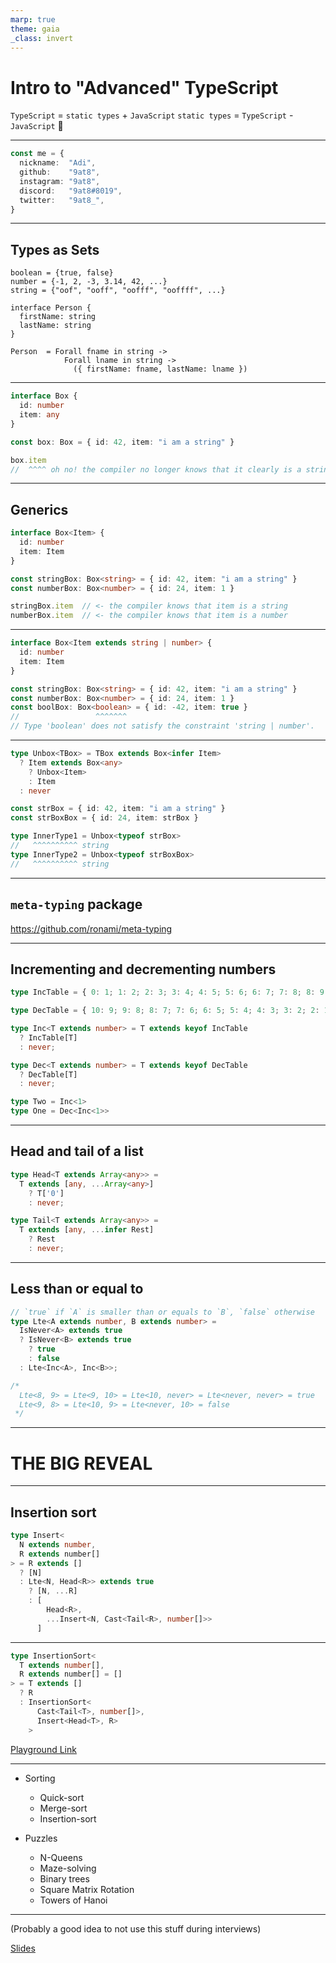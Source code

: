 ```yaml
---
marp: true
theme: gaia
_class: invert
---
```


<style>
  section {
    justify-content: start;
    align-items: start;
  }
</style>

# Intro to "Advanced" TypeScript

<!--
- Hi
- talk about TypeScript

TypeScript is a programming language that came out in 2013. Instead of compiling to bytecode, it compiles to JavaScript. It's a superset of JavaScript. It adds static typing to it.

No matter what language we work with, sometimes, we want to express certain ideas in that language, but it gets pretty hard to exactly represent those ideas. I will talking about some of these ideas that can be represented in TypeScript, but it uses techniques that you dont use everyday. This talk is inspired by an npm package that I'll reveal a bit later.
-->

`TypeScript` = `static types` + `JavaScript`
`static types` = `TypeScript` - `JavaScript` 🤔

---

<!--
- Adi
- CS program - Graduated this year in Winter 2021
- I have been using TypeScript since 2018 - 2nd year
- Hesitant to use it for the first 2-3 weeks, but I could not let it go later on
-->

```ts
const me = {
  nickname:  "Adi",
  github:    "9at8",
  instagram: "9at8",
  discord:   "9at8#8019",
  twitter:   "9at8_",
}
```

---

## Types as Sets

<!--
Let's get started off with some basic stuff.

We can think about types as sets. Each type represents a set of values.

- The set of booleans contains two values: true and false
- The set of numbers contain all integers and floats
- The set of strings is an infinite set of all valid strings
- Even custom types can be thought of like sets
-->

```
boolean = {true, false}
number = {-1, 2, -3, 3.14, 42, ...}
string = {"oof", "ooff", "oofff", "ooffff", ...}

interface Person {
  firstName: string
  lastName: string
}

Person  = Forall fname in string ->
            Forall lname in string ->
              ({ firstName: fname, lastName: lname })
```

---

<!--
Let's say we need to represent a box of items. There could be anything in this box. How can we represent that?

--

But once we put something inside a box, the compiler has no way of knowing what its type is going to be later on.
-->

  ```ts
  interface Box {
    id: number
    item: any
  }

  const box: Box = { id: 42, item: "i am a string" }

  box.item
  //  ^^^^ oh no! the compiler no longer knows that it clearly is a string!
  ```

---

## Generics

<!--
This is where generics kick in.

We can create a generic Box, which can take it an item of type Item. This is very similar to how we name function parameters.
-->

  ```ts
  interface Box<Item> {
    id: number
    item: Item
  }

  const stringBox: Box<string> = { id: 42, item: "i am a string" }
  const numberBox: Box<number> = { id: 24, item: 1 }

  stringBox.item  // <- the compiler knows that item is a string
  numberBox.item  // <- the compiler knows that item is a number
  ```

---

<!--
What if we only wanted boxes of strings and numbers? We can use the extends keyword along with a type union
-->

  ```ts
  interface Box<Item extends string | number> {
    id: number
    item: Item
  }

  const stringBox: Box<string> = { id: 42, item: "i am a string" }
  const numberBox: Box<number> = { id: 24, item: 1 }
  const boolBox: Box<boolean> = { id: -42, item: true }
  //                 ^^^^^^^
  // Type 'boolean' does not satisfy the constraint 'string | number'.
  ```

---

<!--
Lets say our boxes have more boxes inside them. We want to able to look at the type of the item in the innermost box easily. We can use the infer keyword along with recursive types for this
-->

  ```ts
  type Unbox<TBox> = TBox extends Box<infer Item>
    ? Item extends Box<any>
      ? Unbox<Item>
      : Item
    : never

  const strBox = { id: 42, item: "i am a string" }
  const strBoxBox = { id: 24, item: strBox }

  type InnerType1 = Unbox<typeof strBox>
  //   ^^^^^^^^^^ string
  type InnerType2 = Unbox<typeof strBoxBox>
  //   ^^^^^^^^^^ string
  ```

---

## `meta-typing` package

https://github.com/ronami/meta-typing

<!--
The rest of the talk will be focused on the meta-typing package. This package provides a bunch of utilities for TypeScript that can be used during compile time. All the code in the slides has been more or less directly copied from that package.
-->

---

## Incrementing and decrementing numbers

<!--
TypeScript type system does not have arithmetic in it
-->

  ```ts
  type IncTable = { 0: 1; 1: 2; 2: 3; 3: 4; 4: 5; 5: 6; 6: 7; 7: 8; 8: 9; 9: 10 };

  type DecTable = { 10: 9; 9: 8; 8: 7; 7: 6; 6: 5; 5: 4; 4: 3; 3: 2; 2: 1; 1: 0 };

  type Inc<T extends number> = T extends keyof IncTable
    ? IncTable[T]
    : never;

  type Dec<T extends number> = T extends keyof DecTable
    ? DecTable[T]
    : never;

  type Two = Inc<1>
  type One = Dec<Inc<1>>
  ```

---

## Head and tail of a list

  ```ts
  type Head<T extends Array<any>> =
    T extends [any, ...Array<any>]
      ? T['0']
      : never;

  type Tail<T extends Array<any>> =
    T extends [any, ...infer Rest]
      ? Rest
      : never;
  ```

---

## Less than or equal to

  ```ts
  // `true` if `A` is smaller than or equals to `B`, `false` otherwise
  type Lte<A extends number, B extends number> =
    IsNever<A> extends true
    ? IsNever<B> extends true
      ? true
      : false
    : Lte<Inc<A>, Inc<B>>;

  /*
    Lte<8, 9> = Lte<9, 10> = Lte<10, never> = Lte<never, never> = true
    Lte<9, 8> = Lte<10, 9> = Lte<never, 10> = false
   */
  ```

---

# THE BIG REVEAL

---

## Insertion sort

  ```ts
  type Insert<
    N extends number,
    R extends number[]
  > = R extends []
    ? [N]
    : Lte<N, Head<R>> extends true
      ? [N, ...R]
      : [
          Head<R>,
          ...Insert<N, Cast<Tail<R>, number[]>>
        ]
  ```

---

  ```ts
  type InsertionSort<
    T extends number[],
    R extends number[] = []
  > = T extends []
    ? R
    : InsertionSort<
        Cast<Tail<T>, number[]>,
        Insert<Head<T>, R>
      >
  ```

[Playground Link](https://www.typescriptlang.org/play?#code/C4TwDgpgBAkgdgYwCoEMBGAbaBeKBvKABgC4oBGAbnNICYqbSBmKx0gFirdIFYrvSAbFQGkA7FVGkAHFSmkAnFXmkyhKAF8KAKC2hIUACIRk6LFFwFVCpdNliJg4Tz7tOTFrXoqqZUms06etDwCAA8SFAQAB7AEHAAJgDOUHAArgC2aBAATgB85lAR0bEJyQDWECAA9gBmsIiomBBaUFAA-PUmTQDaSAC6LVCkcBAAbjnauuDQRmFFMXFJKRlZeQXzJUsV1XWzjViDHXumEL0DrcNjE4HTUAASECjx4ZELpVAocCDdffnYgxtFslup8QAAaKAAOmhoJ+51a7UK3QA5IRkfCLikrtlJkFCigAJYYF7FIEfL4-P4A16bYGgiHQyEEuA1HJQABKEESwAxiM53MGmJG4xxN30MESADlseE-lAzjSyd1hTk+ojgNlUtBSDUUBhEhBcbcADKxUIAQUV7zSmRyEIAQlaljbVlTWhLpSKLflSe8NVrDrApTL7T63kt-c0EerNVGETq9QbBqRTRBQiFvRCM6Hckb9ABhFDci0OuWW31LR0dS2ke156AAZTIBXgBuywAJVTgDaq7dC3QEEPkENEELIEMIELYEMYv3r9TbHa7Pb71IryRdOR+YMG7KdG5WW7VuB+WjlgPep9aHXZyYXOSX3d7wFCgoRheLqCJsohm+ylJ3aN3TgRdQgeJ4fw5XI32gqZ9AbGgWxAh9QkYCFunHKAaCnCFuF+MVgmQ1dWklfdlltbJAI5Mi-1POU93XeV4Q6bpJXhFMzUlCFwOedlcjDWkoEjN8WK4qFoXZXlSG6N9ox40I+KooDxMhVsULEj8Xy-YlFPI1ZKWg5SBiAA)

---

- Sorting
  - Quick-sort
  - Merge-sort
  - Insertion-sort

- Puzzles
  - N-Queens
  - Maze-solving
  - Binary trees
  - Square Matrix Rotation
  - Towers of Hanoi

---

(Probably a good idea to not use this stuff during interviews)

[Slides](https://9at8.github.io/alt-tab-typescript-slides/README.html)
